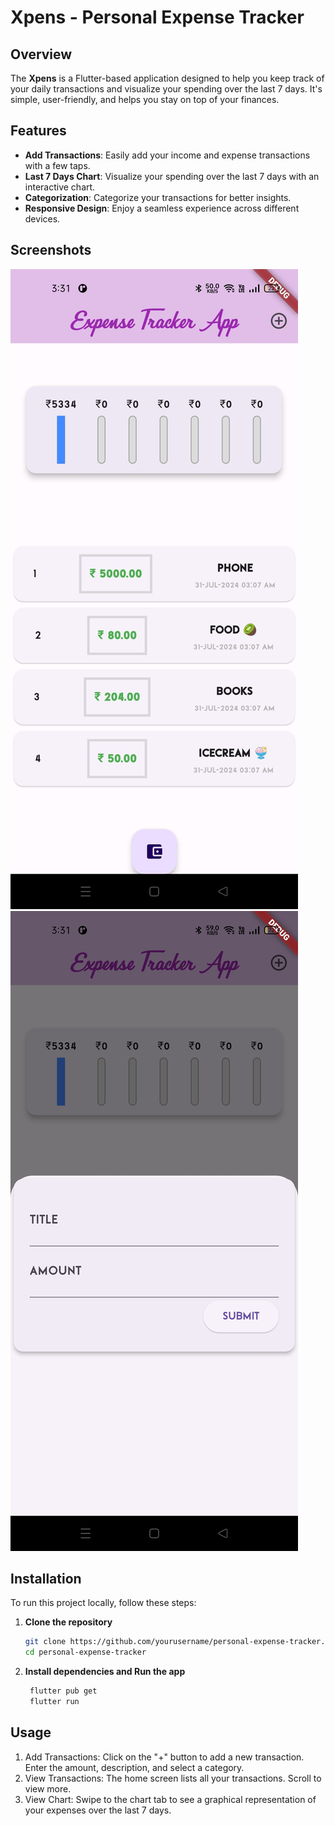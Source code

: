 # Xpens - Personal Expense Tracker

## Overview

The **Xpens** is a Flutter-based application designed to help you keep track of your daily transactions and visualize your spending over the last 7 days. It's simple, user-friendly, and helps you stay on top of your finances.

## Features

- **Add Transactions**: Easily add your income and expense transactions with a few taps.
- **Last 7 Days Chart**: Visualize your spending over the last 7 days with an interactive chart.
- **Categorization**: Categorize your transactions for better insights.
- **Responsive Design**: Enjoy a seamless experience across different devices.

## Screenshots

![Home Screen](screenshots/ss1.jpg)
![Add Transaction](screenshots/ss2.jpg)

## Installation

To run this project locally, follow these steps:

1. **Clone the repository**
   ```bash
   git clone https://github.com/yourusername/personal-expense-tracker.git
   cd personal-expense-tracker
   ```
2. **Install dependencies and Run the app**
   ```bash
    flutter pub get
    flutter run
   ```

## Usage

1. Add Transactions: Click on the "+" button to add a new transaction. Enter the amount, description, and select a category.
2. View Transactions: The home screen lists all your transactions. Scroll to view more.
3. View Chart: Swipe to the chart tab to see a graphical representation of your expenses over the last 7 days.
